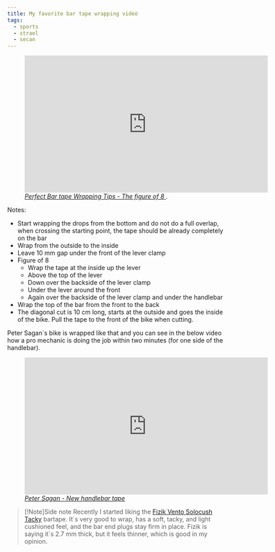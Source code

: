 ```yaml
---
title: My favorite bar tape wrapping video
tags:
  - sports
  - strael
  - secan
---
```

<figure>
<iframe width="560" height="315" src="https://www.youtube.com/embed/iEnv5IQASQs?si=k-nR5MPZO3Mx74wu" title="YouTube video player" frameborder="0" allow="accelerometer; autoplay; clipboard-write; encrypted-media; gyroscope; picture-in-picture; web-share" referrerpolicy="strict-origin-when-cross-origin" allowfullscreen></iframe>
<figcaption><a href="https://youtu.be/iEnv5IQASQs?si=dtVm5WPrEZ-rD0mJ"><cite>Perfect Bar tape Wrapping Tips - The figure of 8</cite> </a>. </figcaption>
</figure>

Notes:

- Start wrapping the drops from the bottom and do not do a full overlap, when crossing the starting point, the tape should be already completely on the bar
- Wrap from the outside to the inside
- Leave 10 mm gap under the front of the lever clamp 
- Figure of 8
	- Wrap the tape at the inside up the lever
	- Above the top of the lever 
	- Down over the backside of the lever clamp
	- Under the lever around the front
	- Again over the backside of the lever clamp and under the handlebar
- Wrap the top of the bar from the front to the back
- The diagonal cut is 10 cm long, starts at the outside and goes the inside of the bike. Pull the tape to the front of the bike when cutting.

Peter Sagan´s bike is wrapped like that and you can see in the below video how a pro mechanic is doing the job within two minutes (for one side of the handlebar).

<figure>
<iframe width="560" height="315" src="https://www.youtube.com/embed/jGdPNEllITg?si=jPKP3z4McMJOsgzh" title="YouTube video player" frameborder="0" allow="accelerometer; autoplay; clipboard-write; encrypted-media; gyroscope; picture-in-picture; web-share" referrerpolicy="strict-origin-when-cross-origin" allowfullscreen></iframe>
<figcaption><a href="https://youtu.be/jGdPNEllITg?si=E03pOjIT7IoKm57J"><cite>Peter Sagan - New handlebar tape</cite></a></figcaption>
</figure>

> [!Note]Side note
> Recently I started liking the [Fizik Vento Solocush Tacky](https://www.fizik.com/eu_en/vento-solocush-tacky.html) bartape. It´s very good to wrap, has a soft, tacky, and light cushioned feel, and the bar end plugs stay firm in place. Fizik is saying it´s 2.7 mm thick, but it feels thinner, which is good in my opinion. 

